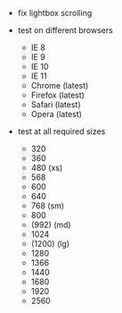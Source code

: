 - fix lightbox scrolling

- test on different browsers
  - IE 8
  - IE 9
  - IE 10
  - IE 11
  - Chrome (latest)
  - Firefox (latest)
  - Safari (latest)
  - Opera (latest)

- test at all required sizes
  - 320
  - 360
  - 480 (xs)
  - 568
  - 600
  - 640
  - 768 (sm)
  - 800
  - (992) (md)
  - 1024
  - (1200) (lg)
  - 1280
  - 1366
  - 1440
  - 1680
  - 1920
  - 2560
